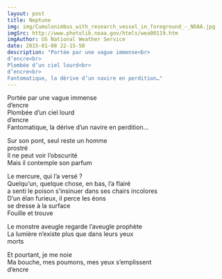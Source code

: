 ```yaml
---
layout: post
title: Neptune
img: img/Cumulonimbus_with_research_vessel_in_foreground_-_NOAA.jpg
imgSrc: http://www.photolib.noaa.gov/htmls/wea00119.htm
imgAuthor: US National Weather Service
date: 2015-01-08 22-15-50
description: "Portée par une vague immense<br>
d’encre<br>
Plombée d’un ciel lourd<br>
d’encre<br>
Fantomatique, la dérive d’un navire en perdition…"
---
```

Portée par une vague immense<br>
d’encre<br>
Plombée d’un ciel lourd<br>
d’encre<br>
Fantomatique, la dérive d’un navire en perdition…

Sur son pont, seul reste un homme<br>
prostré<br>
Il ne peut voir l’obscurité<br>
Mais il contemple son parfum

Le mercure, qui l’a versé&nbsp;?<br>
Quelqu’un, quelque chose, en bas, l’a flairé<br>
a senti le poison s’insinuer dans ses chairs incolores<br>
D’un élan furieux, il perce les éons<br>
se dresse à la surface<br>
Fouille et trouve

Le monstre aveugle regarde l’aveugle prophète<br>
La lumière n’existe plus que dans leurs yeux<br>
morts

Et pourtant, je me noie<br>
Ma bouche, mes poumons, mes yeux s’emplissent<br>
d’encre
